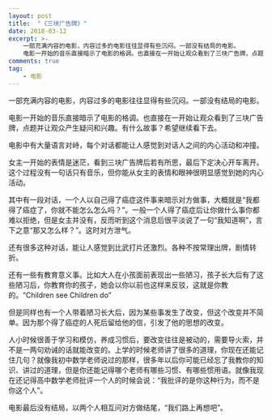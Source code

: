 ```yaml
---
layout: post
title:  "《三块广告牌》"
date: 2018-03-12
excerpt: >-
    一部充满内容的电影，内容过多的电影往往显得有些沉闷。一部没有结局的电影。
    电影一开始的音乐直接暗示了电影的格调。也直接在一开始让观众看到了三块广告牌，点题并让观众产生疑问和兴趣。有什么故事？希望继续看下去。
comments: true
tag:
    - 电影
---
```


一部充满内容的电影，内容过多的电影往往显得有些沉闷。一部没有结局的电影。

电影一开始的音乐直接暗示了电影的格调。也直接在一开始让观众看到了三块广告牌，点题并让观众产生疑问和兴趣。有什么故事？希望继续看下去。

电影中有大量语言对峙，每个对话都能让人感觉到对话人之间的内心活动和冲撞。

女主一开始的表情是迷茫，看到三块广告牌后若有所思，最后下定决心开车离开。这个过程没有一句话只有音乐，但你能从女主的表情和眼神很明显感觉到她的内心活动。

其中有一段对话，一个人以自己得了癌症这件事来暗示对方做事，大概就是“我都得了癌症了，你就不能怎么怎么吗？”。一般一个人得了癌症后让你做什么事你都难以拒绝，但是女主并没有，反而听到这个消息后很平淡说了一句“我知道啊”，言下之意“那又怎么样？”。这时对方泄气。

还有很多这种对话，能让人感觉到比武打片还激烈。各种不按常理出牌，剧情转折。

还有一些有教育意义事。比如大人在小孩面前表现出一些陋习，孩子长大后有了这些陋习后，你教育你的孩子，她会以你以前也这样来反驳，这就是你教的。“Children see Children do”

但是同样也有一个人带着陋习长大后，因为某些事发生了改变，但这个改变并不简单。因为那个得了癌症的人死后留给他的信，引发了他的思想的改变。

人小时候很善于学习和模仿，养成习惯后，要改变往往是被动的，需要导火索，并不是一两句劝诫的话就能改变的。上学的时候老师讲了很多的道理，你现在还能记住几句？就像我初中数学老师说过的那样，很多年以后你可能已经忘了我教你的知识、讲过的道理，但是你还能记得哪个老师有哪些习惯、有哪些惯用语。就像我现在还记得高中数学老师批评一个人的时候会说：“我批评的是你这种行为，而不是你这个人”。

电影最后没有结局，以两个人相互问对方做结尾，“我们路上再想吧”。
